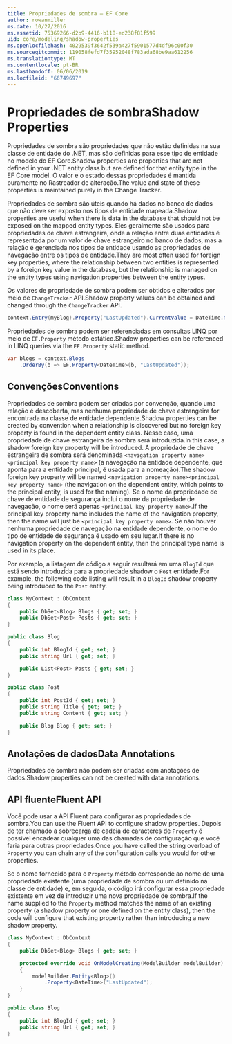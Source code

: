 ```yaml
---
title: Propriedades de sombra – EF Core
author: rowanmiller
ms.date: 10/27/2016
ms.assetid: 75369266-d2b9-4416-b118-ed238f81f599
uid: core/modeling/shadow-properties
ms.openlocfilehash: 4029539f3642f539a427f5901577d4df96c00f30
ms.sourcegitcommit: 119058fefd7f35952048f783ada68be9aa612256
ms.translationtype: MT
ms.contentlocale: pt-BR
ms.lasthandoff: 06/06/2019
ms.locfileid: "66749697"
---
```

# <a name="shadow-properties"></a><span data-ttu-id="b6a8c-102">Propriedades de sombra</span><span class="sxs-lookup"><span data-stu-id="b6a8c-102">Shadow Properties</span></span>

<span data-ttu-id="b6a8c-103">Propriedades de sombra são propriedades que não estão definidas na sua classe de entidade do .NET, mas são definidas para esse tipo de entidade no modelo do EF Core.</span><span class="sxs-lookup"><span data-stu-id="b6a8c-103">Shadow properties are properties that are not defined in your .NET entity class but are defined for that entity type in the EF Core model.</span></span> <span data-ttu-id="b6a8c-104">O valor e o estado dessas propriedades é mantida puramente no Rastreador de alteração.</span><span class="sxs-lookup"><span data-stu-id="b6a8c-104">The value and state of these properties is maintained purely in the Change Tracker.</span></span>

<span data-ttu-id="b6a8c-105">Propriedades de sombra são úteis quando há dados no banco de dados que não deve ser exposto nos tipos de entidade mapeada.</span><span class="sxs-lookup"><span data-stu-id="b6a8c-105">Shadow properties are useful when there is data in the database that should not be exposed on the mapped entity types.</span></span> <span data-ttu-id="b6a8c-106">Eles geralmente são usados para propriedades de chave estrangeira, onde a relação entre duas entidades é representada por um valor de chave estrangeiro no banco de dados, mas a relação é gerenciada nos tipos de entidade usando as propriedades de navegação entre os tipos de entidade.</span><span class="sxs-lookup"><span data-stu-id="b6a8c-106">They are most often used for foreign key properties, where the relationship between two entities is represented by a foreign key value in the database, but the relationship is managed on the entity types using navigation properties between the entity types.</span></span>

<span data-ttu-id="b6a8c-107">Os valores de propriedade de sombra podem ser obtidos e alterados por meio de `ChangeTracker` API.</span><span class="sxs-lookup"><span data-stu-id="b6a8c-107">Shadow property values can be obtained and changed through the `ChangeTracker` API.</span></span>

``` csharp
context.Entry(myBlog).Property("LastUpdated").CurrentValue = DateTime.Now;
```

<span data-ttu-id="b6a8c-108">Propriedades de sombra podem ser referenciadas em consultas LINQ por meio de `EF.Property` método estático.</span><span class="sxs-lookup"><span data-stu-id="b6a8c-108">Shadow properties can be referenced in LINQ queries via the `EF.Property` static method.</span></span>

``` csharp
var blogs = context.Blogs
    .OrderBy(b => EF.Property<DateTime>(b, "LastUpdated"));
```

## <a name="conventions"></a><span data-ttu-id="b6a8c-109">Convenções</span><span class="sxs-lookup"><span data-stu-id="b6a8c-109">Conventions</span></span>

<span data-ttu-id="b6a8c-110">Propriedades de sombra podem ser criadas por convenção, quando uma relação é descoberta, mas nenhuma propriedade de chave estrangeira for encontrada na classe de entidade dependente.</span><span class="sxs-lookup"><span data-stu-id="b6a8c-110">Shadow properties can be created by convention when a relationship is discovered but no foreign key property is found in the dependent entity class.</span></span> <span data-ttu-id="b6a8c-111">Nesse caso, uma propriedade de chave estrangeira de sombra será introduzida.</span><span class="sxs-lookup"><span data-stu-id="b6a8c-111">In this case, a shadow foreign key property will be introduced.</span></span> <span data-ttu-id="b6a8c-112">A propriedade de chave estrangeira de sombra será denominada `<navigation property name><principal key property name>` (a navegação na entidade dependente, que aponta para a entidade principal, é usada para a nomeação).</span><span class="sxs-lookup"><span data-stu-id="b6a8c-112">The shadow foreign key property will be named `<navigation property name><principal key property name>` (the navigation on the dependent entity, which points to the principal entity, is used for the naming).</span></span> <span data-ttu-id="b6a8c-113">Se o nome da propriedade de chave de entidade de segurança inclui o nome da propriedade de navegação, o nome será apenas `<principal key property name>`.</span><span class="sxs-lookup"><span data-stu-id="b6a8c-113">If the principal key property name includes the name of the navigation property, then the name will just be `<principal key property name>`.</span></span> <span data-ttu-id="b6a8c-114">Se não houver nenhuma propriedade de navegação na entidade dependente, o nome do tipo de entidade de segurança é usado em seu lugar.</span><span class="sxs-lookup"><span data-stu-id="b6a8c-114">If there is no navigation property on the dependent entity, then the principal type name is used in its place.</span></span>

<span data-ttu-id="b6a8c-115">Por exemplo, a listagem de código a seguir resultará em uma `BlogId` que está sendo introduzida para a propriedade shadow o `Post` entidade.</span><span class="sxs-lookup"><span data-stu-id="b6a8c-115">For example, the following code listing will result in a `BlogId` shadow property being introduced to the `Post` entity.</span></span>

<!-- [!code-csharp[Main](samples/core/Modeling/Conventions/Samples/ShadowForeignKey.cs)] -->
``` csharp
class MyContext : DbContext
{
    public DbSet<Blog> Blogs { get; set; }
    public DbSet<Post> Posts { get; set; }
}

public class Blog
{
    public int BlogId { get; set; }
    public string Url { get; set; }

    public List<Post> Posts { get; set; }
}

public class Post
{
    public int PostId { get; set; }
    public string Title { get; set; }
    public string Content { get; set; }

    public Blog Blog { get; set; }
}
```

## <a name="data-annotations"></a><span data-ttu-id="b6a8c-116">Anotações de dados</span><span class="sxs-lookup"><span data-stu-id="b6a8c-116">Data Annotations</span></span>

<span data-ttu-id="b6a8c-117">Propriedades de sombra não podem ser criadas com anotações de dados.</span><span class="sxs-lookup"><span data-stu-id="b6a8c-117">Shadow properties can not be created with data annotations.</span></span>

## <a name="fluent-api"></a><span data-ttu-id="b6a8c-118">API fluente</span><span class="sxs-lookup"><span data-stu-id="b6a8c-118">Fluent API</span></span>

<span data-ttu-id="b6a8c-119">Você pode usar a API Fluent para configurar as propriedades de sombra.</span><span class="sxs-lookup"><span data-stu-id="b6a8c-119">You can use the Fluent API to configure shadow properties.</span></span> <span data-ttu-id="b6a8c-120">Depois de ter chamado a sobrecarga de cadeia de caracteres de `Property` é possível encadear qualquer uma das chamadas de configuração que você faria para outras propriedades.</span><span class="sxs-lookup"><span data-stu-id="b6a8c-120">Once you have called the string overload of `Property` you can chain any of the configuration calls you would for other properties.</span></span>

<span data-ttu-id="b6a8c-121">Se o nome fornecido para o `Property` método corresponde ao nome de uma propriedade existente (uma propriedade de sombra ou um definido na classe de entidade) e, em seguida, o código irá configurar essa propriedade existente em vez de introduzir uma nova propriedade de sombra.</span><span class="sxs-lookup"><span data-stu-id="b6a8c-121">If the name supplied to the `Property` method matches the name of an existing property (a shadow property or one defined on the entity class), then the code will configure that existing property rather than introducing a new shadow property.</span></span>

<!-- [!code-csharp[Main](samples/core/Modeling/FluentAPI/Samples/ShadowProperty.cs?highlight=7,8)] -->
``` csharp
class MyContext : DbContext
{
    public DbSet<Blog> Blogs { get; set; }

    protected override void OnModelCreating(ModelBuilder modelBuilder)
    {
        modelBuilder.Entity<Blog>()
            .Property<DateTime>("LastUpdated");
    }
}

public class Blog
{
    public int BlogId { get; set; }
    public string Url { get; set; }
}
```
